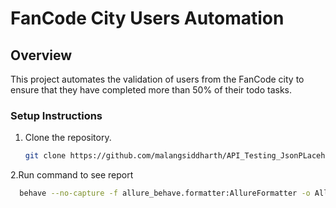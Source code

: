 # FanCode City Users Automation

## Overview
This project automates the validation of users from the FanCode city to ensure that they have completed more than 50% of their todo tasks.

### Setup Instructions

1. Clone the repository.
   ```bash
   git clone https://github.com/malangsiddharth/API_Testing_JsonPLaceholder/tree/API_Testing_JsonPLaceholder
2.Run command to see report
```bash
  behave --no-capture -f allure_behave.formatter:AllureFormatter -o AllureReports



